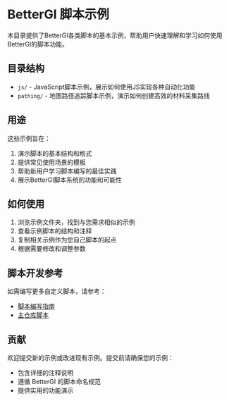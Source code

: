 # BetterGI 脚本示例

本目录提供了BetterGI各类脚本的基本示例，帮助用户快速理解和学习如何使用BetterGI的脚本功能。

## 目录结构

- `js/` - JavaScript脚本示例，展示如何使用JS实现各种自动化功能
- `pathing/` - 地图路径追踪脚本示例，演示如何创建高效的材料采集路线

## 用途

这些示例旨在：
1. 演示脚本的基本结构和格式
2. 提供常见使用场景的模板
3. 帮助新用户学习脚本编写的最佳实践
4. 展示BetterGI脚本系统的功能和可能性

## 如何使用

1. 浏览示例文件夹，找到与您需求相似的示例
2. 查看示例脚本的结构和注释
3. 复制相关示例作为您自己脚本的起点
4. 根据需要修改和调整参数

## 脚本开发参考

如需编写更多自定义脚本，请参考：
- [脚本编写指南](https://bgi.huiyadan.com/dev/)
- [主仓库脚本](https://github.com/babalae/bettergi-scripts-list/tree/main/repo)

## 贡献

欢迎提交新的示例或改进现有示例。提交前请确保您的示例：
- 包含详细的注释说明
- 遵循 BetterGI 的脚本命名规范
- 提供实用的功能演示
